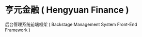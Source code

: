 亨元金融 ( Hengyuan Finance )
========================================================================
后台管理系统前端框架 ( Backstage Management System Front-End Framework )